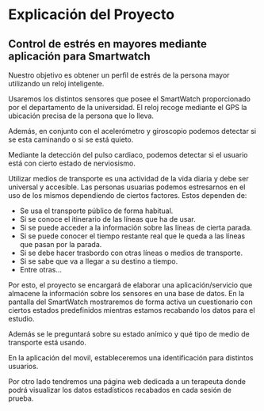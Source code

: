 # Explicación del Proyecto

## Control de estrés en mayores mediante aplicación para Smartwatch

Nuestro objetivo es obtener un perfil de estrés de la persona mayor utilizando un reloj inteligente.

Usaremos los distintos sensores que posee el SmartWatch proporcionado por el departamento de la universidad.
El reloj recoge mediante el GPS la ubicación precisa de la persona que lo lleva.

Además, en conjunto con el acelerómetro y giroscopio podemos detectar si se esta caminando o si se está quieto.

Mediante la detección del pulso cardiaco, podemos detectar si el usuario está con cierto estado de nerviosismo.

Utilizar medios de transporte es una actividad de la vida diaria y debe ser universal y accesible. Las personas usuarias podemos estresarnos en el uso de los mismos dependiendo de ciertos factores. Estos dependen de:

- Se usa el transporte público de forma habitual.
- Si se conoce el itinerario de las líneas que ha de usar.
- Si se puede acceder a la información sobre las líneas de cierta parada.
- Si se puede conocer el tiempo restante real que le queda a las líneas que pasan por la parada.
- Si se debe hacer trasbordo con otras líneas o medios de transporte.
- Si se sabe que va a llegar a su destino a tiempo.
- Entre otras...

Por esto, el proyecto se encargará de elaborar una aplicación/servicio que almacene la información sobre los sensores en una base de datos. En la pantalla del SmartWatch mostraremos de forma activa un cuestionario con ciertos estados predefinidos mientras estamos recabando los datos para el estudio.

Además se le preguntará sobre su estado anímico y qué tipo de medio de transporte está usando.

En la aplicación del movil, estableceremos una identificación para distintos usuarios.

Por otro lado tendremos una página web dedicada a un terapeuta donde podrá visualizar los datos estadísticos recabados en cada sesión de prueba.